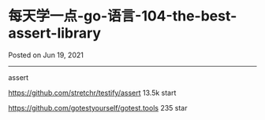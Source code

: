 # 每天学一点-go-语言-104-the-best-assert-library

Posted on Jun 19, 2021

---

assert

https://github.com/stretchr/testify/assert 13.5k start

https://github.com/gotestyourself/gotest.tools 235 star